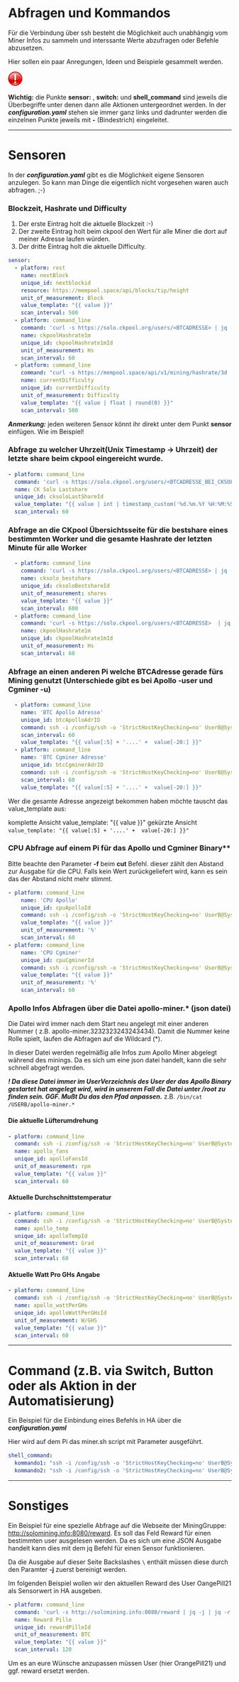 
# Abfragen und Kommandos
Für die Verbindung über ssh besteht die Möglichkeit auch unabhängig vom Miner Infos zu sammeln und interssante Werte abzufragen oder Befehle abzusetzen.

Hier sollen ein paar Anregungen, Ideen und Beispiele gesammelt werden.

<img src="Images/important.png" width="32px" >

**Wichtig:** die Punkte **sensor:** , **switch:** und **shell_command** sind jeweils die Überbegriffe unter denen dann alle Aktionen untergeordnet werden. In der ***configuration.yaml*** stehen sie immer ganz links und dadrunter werden die einzelnen Punkte jeweils mit **-** (Bindestrich) eingeleitet.

---

# Sensoren
In der ***configuration.yaml*** gibt es die Möglichkeit eigene Sensoren anzulegen. So kann man Dinge die eigentlich nicht vorgesehen waren auch abfragen. ;-)

### Blockzeit, Hashrate und Difficulty ###

1. Der erste Eintrag holt die aktuelle Blockzeit :-)
2. Der zweite Eintrag holt beim ckpool den Wert für alle Miner die dort auf meiner Adresse laufen würden.
3. Der dritte Eintrag holt die aktuelle Difficulty.
```yaml
sensor:
  - platform: rest
    name: nextBlock
    unique_id: nextblockid
    resource: https://mempool.space/api/blocks/tip/height
    unit_of_measurement: Block
    value_template: "{{ value }}"
    scan_interval: 500
  - platform: command_line
    command: 'curl -s https://solo.ckpool.org/users/<BTCADRESSE> | jq -r ''.["hashrate1m"]'''
    name: ckpoolHashrate1m
    unique_id: ckpoolHashrate1mId
    unit_of_measurement: Hs
    scan_interval: 60
  - platform: command_line
    command: "curl -s https://mempool.space/api/v1/mining/hashrate/3d | jq -r '.[\"currentDifficulty\"]'"
    name: currentDifficulty
    unique_id: currentDifficulty
    unit_of_measurement: Difficulty
    value_template: "{{ value | float | round(0) }}"
    scan_interval: 500
```
***Anmerkung:*** jeden weiteren Sensor könnt ihr direkt unter dem Punkt **sensor** einfügen. Wie im Beispiel!

### Abfrage zu welcher Uhrzeit(Unix Timestamp -> Uhrzeit) der letzte share beim ckpool eingereicht wurde.
```yaml
- platform: command_line
  command: 'curl -s https://solo.ckpool.org/users/<BTCADRESSE_BEI_CKSOLO> | jq -r ''.["lastshare"]'''
  name: CK Solo Lastshare
  unique_id: cksoloLastShareId
  value_template: "{{ value | int | timestamp_custom('%d.%m.%Y %H:%M:%S')}}"
  scan_interval: 60
```

### Abfrage an die CKpool Übersichtsseite für die bestshare eines bestimmten Worker und die gesamte Hashrate der letzten Minute für alle Worker
```yaml
  - platform: command_line
    command: 'curl -s https://solo.ckpool.org/users/<BTCADRESSE> | jq -r ''.["worker"][0]["bestshare"]'''
    name: cksolo_bestshare
    unique_id: cksoloBestshareId
    unit_of_measurement: shares
    value_template: "{{ value }}"
    scan_interval: 600
  - platform: command_line
    command: 'curl -s https://solo.ckpool.org/users/<BTCADRESSE>  | jq -r ''.["hashrate1m"]'''
    name: ckpoolHashrate1m
    unique_id: ckpoolHashrate1mId
    unit_of_measurement: Hs
    scan_interval: 60
```

### Abfrage an einen anderen Pi welche BTCAdresse gerade fürs Mining genutzt (Unterschiede gibt es bei Apollo -user und Cgminer -u)
```yaml
  - platform: command_line
    name: 'BTC Apollo Adresse'
    unique_id: btcApolloAdrID
    command: ssh -i /config/ssh -o 'StrictHostKeyChecking=no' UserB@SystemB ps -ef | grep SCREEN | sed 's/^.*-user//g;s/-p.*$//g'
    scan_interval: 60
    value_template: "{{ value[:5] + '....' +  value[-20:] }}"
  - platform: command_line
    name: 'BTC Cgminer Adresse'
    unique_id: btcCgminerAdrID
    command: ssh -i /config/ssh -o 'StrictHostKeyChecking=no' UserB@SystemB ps -ef | grep SCREEN | sed 's/^.*-u//g;s/-p.*$//g'
    scan_interval: 60
    value_template: "{{ value[:5] + '....' +  value[-20:] }}"
```
Wer die gesamte Adresse angezeigt bekommen haben möchte tauscht das value_template aus:

komplette Ansicht value_template: "{{ value }}"
gekürzte Ansicht `value_template: "{{ value[:5] + '....' +  value[-20:] }}"`



### CPU Abfrage auf einem Pi für das Apollo und Cgminer Binary**
Bitte beachte den Parameter **-f** beim **cut** Befehl. dieser zählt den Abstand zur Ausgabe für die CPU. Falls kein Wert zurückgeliefert wird, kann es sein das der Abstand nicht mehr stimmt.

```yaml
- platform: command_line
    name: 'CPU Apollo'
    unique_id: cpuApolloId
    command: ssh -i /config/ssh -o 'StrictHostKeyChecking=no' UserB@SystemB top -bn 1 | grep apollo | cut -d' ' -f25
    value_template: "{{ value }}"
    unit_of_measurement: '%'
    scan_interval: 60
- platform: command_line
    name: 'CPU Cgminer'
    unique_id: cpuCgminerId
    command: ssh -i /config/ssh -o 'StrictHostKeyChecking=no' UserB@SystemB top -bn 1 | grep cgminer | cut -d' ' -f22
    value_template: "{{ value }}"
    unit_of_measurement: '%'
    scan_interval: 60
```

### Apollo Infos Abfragen über die Datei apollo-miner.* (json datei)
Die Datei wird immer nach dem Start neu angelegt mit einer anderen Nummer ( z.B. apollo-miner.3232323243243434). Damit die Nummer keine Rolle spielt, laufen die Abfragen auf die Wildcard (*).

In dieser Datei werden regelmäßig alle Infos zum Apollo Miner abgelegt während des minings.
Da es sich um eine json datei handelt, kann die sehr schnell abgefragt werden.

***! Da diese Datei immer im UserVerzeichnis des User der das Apollo Binary gestartet hat angelegt wird, wird in unserem Fall die Datei unter /root zu finden sein. GGF. Mußt Du das den Pfad anpassen.*** z.B. `/bin/cat /USERB/apollo-miner.*`

#### Die aktuelle Lüfterumdrehung
```yaml
- platform: command_line
  command: ssh -i /config/ssh -o 'StrictHostKeyChecking=no' UserB@SystemB "/bin/cat apollo-miner.*  | jq -cr '.[\"fans\"][\"0\"][\"rpm\"]' | jq -r '.[]' "
  name: apollo_fans
  unique_id: apolloFansId
  unit_of_measurement: rpm
  value_template: "{{ value }}"
  scan_interval: 60
```

#### Aktuelle Durchschnittstemperatur
```yaml
- platform: command_line
  command: ssh -i /config/ssh -o 'StrictHostKeyChecking=no' UserB@SystemB "/bin/cat apollo-miner.*  | jq -cr '.[\"temperature\"][\"avr\"]'' "
  name: apollo_temp
  unique_id: apolloTempId
  unit_of_measurement: Grad
  value_template: "{{ value }}"
  scan_interval: 60
```

#### Aktuelle Watt Pro GHs Angabe
```yaml
- platform: command_line
  command: ssh -i /config/ssh -o 'StrictHostKeyChecking=no' UserB@SystemB "/bin/cat apollo-miner.* | jq -r '.[\"master\"][\"wattPerGHs\"]' "
  name: apollo_wattPerGHs
  unique_id: apolloWattPerGHsId
  unit_of_measurement: W/GHS
  value_template: "{{ value }}"
  scan_interval: 60
```

---



# Command (z.B. via Switch, Button oder als Aktion in der Automatisierung)

Ein Beispiel für die Einbindung eines Befehls in HA über die ***configuration.yaml***

Hier wird auf dem Pi das miner.sh script mit Parameter ausgeführt.
```yaml
shell_command:
  kommando1: "ssh -i /config/ssh -o 'StrictHostKeyChecking=no' UserB@SystemB bash /home/miner.sh Miner01"
  kommando2: "ssh -i /config/ssh -o 'StrictHostKeyChecking=no' UserB@SystemB bash /home/miner.sh stop"
```

--- 

# Sonstiges
Ein Beispiel für eine spezielle Abfrage auf die Webseite der MiningGruppe: http://solomining.info:8080/reward.
Es soll das Feld Reward für einen bestimmten user ausgelesen werden.
Da es sich um eine JSON Ausgabe handelt kann dies mit dem jq Befehl für einen Sensor funktionieren.

Da die Ausgabe auf dieser Seite Backslashes ```\``` enthält müssen diese durch den Paramter **-j** zuerst bereinigt werden.

Im folgenden Beispiel wollen wir den aktuellen Reward des User OangePill21 als Sensorwert in HA ausgeben.

```yaml
- platform: command_line
  command: 'curl -s http://solomining.info:8080/reward | jq -j | jq -r ''.[] | select(.workername | contains("OrangePill21")) | .["reward"]'''
  name: Reward Pille
  unique_id: rewardPilleId
  unit_of_measurement: BTC
  value_template: "{{ value }}"
  scan_interval: 120
```

Um es an eure Wünsche anzupassen müssen User (hier OrangePill21) und ggf. reward ersetzt werden.
